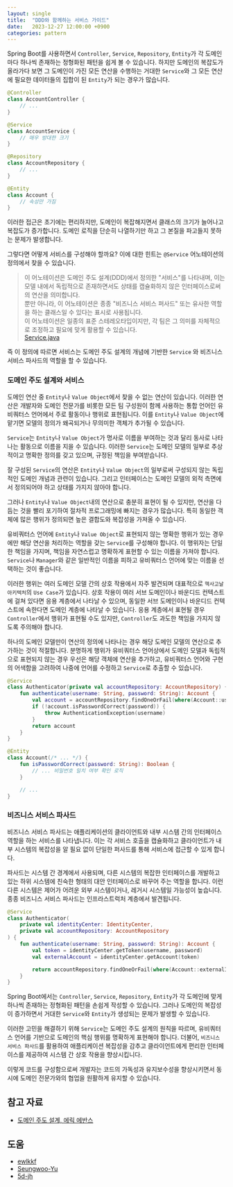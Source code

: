 ```yaml
---
layout: single
title:  "DDD와 함께하는 서비스 가이드"
date:   2023-12-27 12:00:00 +0900
categories: pattern
---
```


Spring Boot를 사용하면서 `Controller`, `Service`, `Repository`, `Entity`가 각 도메인마다 하나씩 존재하는 정형화된 패턴을 쉽게 볼 수 있습니다. 하지만 도메인의 복잡도가 올라가다 보면 그 도메인이 가진 모든 연산을 수행하는 거대한 `Service`와 그 모든 연산에 필요한 데이터들의 집합이 된 `Entity`가 되는 경우가 많습니다.

```kotlin
@Controller
class AccountController {
    // ...
}

@Service
class AccountService {
    // 매우 방대한 크기
}

@Repository
class AccountRepository {
    // ...
}

@Entity
class Account {
    // 속성만 가짐
}
```

이러한 접근은 초기에는 편리하지만, 도메인이 복잡해지면서 클래스의 크기가 늘어나고 복잡도가 증가합니다. 도메인 로직을 단순히 나열하기만 하고 그 본질을 파고들지 못하는 문제가 발생합니다.

그렇다면 어떻게 서비스를 구성해야 할까요? 이에 대한 힌트는 `@Service` 어노테이션의 정의에서 찾을 수 있습니다.

> 이 어노테이션은 도메인 주도 설계(DDD)에서 정의한 "서비스"를 나타내며, 이는 모델 내에서 독립적으로 존재하면서도 상태를 캡슐화하지 않은 인터페이스로써의 연산을 의미합니다.  
> 뿐만 아니라, 이 어노테이션은 종종 "비즈니스 서비스 퍼사드" 또는 유사한 역할을 하는 클래스일 수 있다는 표시로 사용됩니다.  
> 이 어노테이션은 일종의 표준 스테레오타입이지만, 각 팀은 그 의미를 자체적으로 조정하고 필요에 맞게 활용할 수 있습니다.  
> [Service.java](https://github.com/spring-projects/spring-framework/blob/main/spring-context/src/main/java/org/springframework/stereotype/Service.java)


즉 이 정의에 따르면 서비스는 도메인 주도 설계의 개념에 기반한 `Service` 와 비즈니스 서비스 파사드의 역할을 할 수 있습니다.

### 도메인 주도 설계와 서비스

도메인 연산 중 `Entity`나 `Value Object`에서 찾을 수 없는 연산이 있습니다. 이러한 연산은 개발자와 도메인 전문가를 비롯한 모든 팀 구성원이 함께 사용하는 통합 언어인 유비쿼터스 언어에서 주로 활동이나 행위로 표현됩니다. 이를 `Entity`나 `Value Object`에 맡기면 모델의 정의가 왜곡되거나 무의미한 객체가 추가될 수 있습니다.

`Service`는 `Entity`나 `Value Object`가 명사로 이름을 부여하는 것과 달리 동사로 나타나는 활동으로 이름을 지을 수 있습니다. 이러한 `Service`는 도메인 모델의 일부로 추상적이고 명확한 정의를 갖고 있으며, 규정된 책임을 부여받습니다.

잘 구성된 `Service`의 연산은 `Entity`나 `Value Object`의 일부로써 구성되지 않는 독립적인 도메인 개념과 관련이 있습니다. 그리고 인터페이스는 도메인 모델의 외적 측면에서 정의되어야 하고 상태를 가지지 않아야 합니다.

그러나 `Entity`나 `Value Object`내의 연산으로 충분히 표현이 될 수 있지만, 연산을 다듬는 것을 빨리 포기하여 절차적 프로그래밍에 빠지는 경우가 많습니다. 특히 동일한 객체에 많은 행위가 정의되면 높은 결합도와 복잡성을 가져올 수 있습니다.

유비쿼터스 언어에 `Entity`나 `Value Object`로 표현되지 않는 명확한 행위가 있는 경우에만 해당 연산을 처리하는 역할을 갖는 `Service`를 구성해야 합니다. 이 행위자는 단일한 책임을 가지며, 책임을 자연스럽고 명확하게 표현할 수 있는 이름을 가져야 합니다. `Service`나 `Manager`와 같은 일반적인 이름을 피하고 유비쿼터스 언어에 맞는 이름을 선택하는 것이 좋습니다.

이러한 행위는 여러 도메인 모델 간의 상호 작용에서 자주 발견되며 대표적으로 `헥사고날 아키텍처`의 `Use Case`가 있습니다. 상호 작용이 여러 서브 도메인이나 바운디드 컨텍스트에 걸쳐 있다면 응용 계층에서 나타날 수 있으며, 동일한 서브 도메인이나 바운디드 컨텍스트에 속한다면 도메인 계층에 나타날 수 있습니다. 응용 계층에서 표현될 경우 `Controller`에서 행위가 표현될 수도 있지만, `Controller`도 과도한 책임을 가지지 않도록 주의해야 합니다.

하나의 도메인 모델만이 연산의 정의에 나타나는 경우 해당 도메인 모델의 연산으로 추가하는 것이 적절합니다. 분명하게 행위가 유비쿼터스 언어상에서 도메인 모델과 독립적으로 표현되지 않는 경우 우선은 해당 객체에 연산을 추가하고, 유비쿼터스 언어와 구현의 어색함을 고려하여 나중에 언어를 수정하고 `Service`로 추출할 수 있습니다.

```kotlin
@Service
class Authenticator(private val accountRepository: AccountRepository) {
    fun authenticate(username: String, password: String): Account {
        val account = accountRepository.findOneOrFail(where(Account::username).`is`(username))
        if (!account.isPasswordCorrect(password)) {
            throw AuthenticationException(username)
        }
        return account
    }
}

@Entity
class Account(/* ... */) {
    fun isPasswordCorrect(password: String): Boolean {
        // ... 비밀번호 일치 여부 확인 로직
    }

    // ...
}
```

### 비즈니스 서비스 파사드

비즈니스 서비스 파사드는 애플리케이션의 클라이언트와 내부 시스템 간의 인터페이스 역할을 하는 서비스를 나타냅니다. 이는 각 서비스 호출을 캡슐화하고 클라이언트가 내부 시스템의 복잡성을 알 필요 없이 단일한 퍼사드를 통해 서비스에 접근할 수 있게 합니다. 

파사드는 시스템 간 경계에서 사용되며, 다른 시스템의 복잡한 인터페이스를 개발하고 있는 하위 시스템에 친숙한 형태의 대안 인터페이스로 바꾸어 주는 역할을 합니다. 이런 다른 시스템은 제어가 어려운 외부 시스템이거나, 레거시 시스템일 가능성이 높습니다. 종종 비즈니스 서비스 파사드는 인프라스트럭처 계층에서 발견됩니다. 

```kotlin
@Service
class Authenticator(
    private val identityCenter: IdentityCenter,
    private val accountRepository: AccountRepository
) {
    fun authenticate(username: String, password: String): Account {
        val token = identityCenter.getToken(username, password)
        val externalAccount = identityCenter.getAccount(token)

        return accountRepository.findOneOrFail(where(Account::externalId).`is`(iamAccount.id))
    }
}
```

Spring Boot에서는 `Controller`, `Service`, `Repository`, `Entity`가 각 도메인에 맞게 하나씩 존재하는 정형화된 패턴을 손쉽게 작성할 수 있습니다. 그러나 도메인의 복잡성이 증가하면서 거대한 `Service`와 `Entity`가 생성되는 문제가 발생할 수 있습니다.

이러한 고민을 해결하기 위해 `Service`는 도메인 주도 설계의 원칙을 따르며, 유비쿼터스 언어를 기반으로 도메인의 핵심 행위를 명확하게 표현해야 합니다. 더불어, `비즈니스 서비스 파사드`를 활용하여 애플리케이션 복잡성을 감추고 클라이언트에게 편리한 인터페이스를 제공하여 시스템 간 상호 작용을 향상시킵니다.

이렇게 코드를 구성함으로써 개발자는 코드의 가독성과 유지보수성을 향상시키면서 동시에 도메인 전문가와의 협업을 원활하게 유지할 수 있습니다.

## 참고 자료

- [도메인 주도 설계, 에릭 에반스](https://product.kyobobook.co.kr/detail/S000001514402)

## 도움

- [ewlkkf](https://github.com/ewlkkf)
- [Seungwoo-Yu](https://github.com/Seungwoo-Yu)
- [5d-jh](https://github.com/5d-jh)
